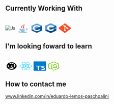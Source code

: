 ## Currently Working With
<div style="display: inline_block"><br>
  <img align="center" alt="Js" height="30" width="40" src="https://cdn.jsdelivr.net/gh/devicons/devicon/icons/javascript/javascript-original.svg">
  <img align="center" alt="Java" height="30" width="40" src="https://raw.githubusercontent.com/devicons/devicon/master/icons/java/java-original.svg">
  <img align="center" alt="C" height="30" width="40" src="https://raw.githubusercontent.com/devicons/devicon/master/icons/c/c-original.svg">
  <img align="center" alt="C++" height="30" width="40" src="https://raw.githubusercontent.com/devicons/devicon/master/icons/cplusplus/cplusplus-original.svg">
  <img align="center" alt="Git" height="30" width="40" src="https://raw.githubusercontent.com/devicons/devicon/v2.15.1/icons/git/git-plain.svg">
</div>

## I'm looking foward to learn
<div style="display: inline_block"><br>
  <img align="center" alt="Rust" height="30" width="40" src="https://raw.githubusercontent.com/devicons/devicon/v2.15.1/icons/rust/rust-plain.svg">
  <img align="center" alt="React" height="30" width="40" src="https://raw.githubusercontent.com/devicons/devicon/v2.15.1/icons/react/react-original.svg">
  <img align="center" alt="TS" height="30" width="40" src="https://raw.githubusercontent.com/devicons/devicon/v2.15.1/icons/typescript/typescript-plain.svg">
  <img align="center" alt="Node" height="30" width="40" src="https://github.com/devicons/devicon/blob/v2.15.1/icons/nodejs/nodejs-plain.svg">
</div>



## How to contact me
www.linkedin.com/in/eduardo-lemos-paschoalini
